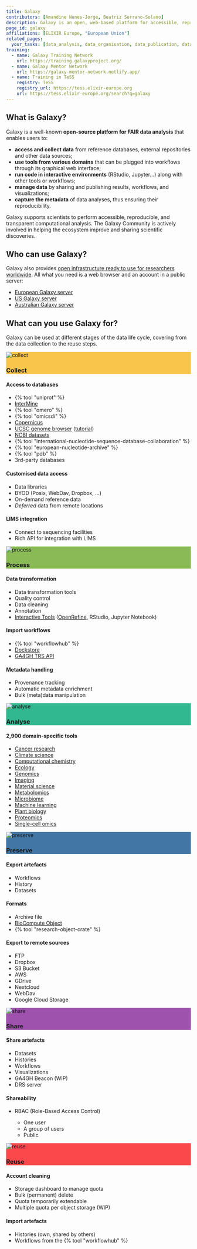 ```yaml
---
title: Galaxy
contributors: [Amandine Nunes-Jorge, Beatriz Serrano-Solano]
description: Galaxy is an open, web-based platform for accessible, reproducible, and transparent computational research.
page_id: galaxy
affiliations: [ELIXIR Europe, "European Union"]
related_pages: 
  your_tasks: [data_analysis, data_organisation, data_publication, data_quality, data_transfer, existing_data, identifiers, machine_actionability, metadata]
training:
  - name: Galaxy Training Network
    url: https://training.galaxyproject.org/
  - name: Galaxy Mentor Network
    url: https://galaxy-mentor-network.netlify.app/
  - name: Training in TeSS
    registry: TeSS
    registry_url: https://tess.elixir-europe.org
    url: https://tess.elixir-europe.org/search?q=galaxy
---
```


## What is Galaxy?

Galaxy is a well-known **open-source platform for FAIR data analysis** that enables users to:
- **access and collect data** from reference databases, external repositories and other data sources;
- **use tools from various domains** that can be plugged into workflows through its graphical web interface;
- **run code in interactive environments** (RStudio, Jupyter...) along with other tools or workflows;
- **manage data** by sharing and publishing results, workflows, and visualizations;
- **capture the metadata** of data analyses, thus ensuring their reproducibility.

Galaxy supports scientists to perform accessible, reproducible, and transparent computational analysis. The Galaxy Community is actively involved in helping the ecosystem improve and sharing scientific discoveries.

<!-- {% include image.html file="galaxy-rdmkit.png" caption="Figure 1. Uses of Galaxy throughout the whole data life cycle." alt="Galaxy RDMkit" %} -->
## Who can use Galaxy?

Galaxy also provides [open infrastructure ready to use for researchers worldwide](https://galaxyproject.org/use/). All what you need is a web browser and an account in a public server:
- [European Galaxy server](https://usegalaxy.eu/)
- [US Galaxy server](https://usegalaxy.org/)
- [Australian Galaxy server](https://usegalaxy.org.au/)

## What can you use Galaxy for?

Galaxy can be used at different stages of the data life cycle, covering from the data collection to the reuse steps. 

<style>
  #galaxy-rdm .tool {
  white-space: normal !important;
}
</style>
<div class="row row-cols-1 row-cols-sm-2 row-cols-lg-3 g-4" id="galaxy-rdm">
  <div class="col">
    <div class="card border border-3 h-100" style="border-color: #fac54b!important">
    <div style="background-color:#fac54b;">
        <img src="{{ '/images/life_cycle_icons/collect-icon.svg' | relative_url }}" class="card-img-top pt-3" style="max-height: 5em;" alt="collect">
        <h3 class="card-title text-center mb-4 ff-theme mt-0 text-white">Collect</h3>
      </div>
      <div class="card-body">
        <h4 class="mt-0">Access to databases</h4>
        <ul class="lh-sm">
          <li>{% tool "uniprot" %}</li>
          <li><a href="http://intermine.org/">InterMine</a></li>
          <li>{% tool "omero" %}</li>
          <li>{% tool "omicsdi" %}</li>
          <li><a href="https://www.copernicus.eu/en">Copernicus</a></li>
          <li><a href="https://genome.ucsc.edu/">UCSC genome browser</a> (<a href="https://training.galaxyproject.org/training-material/topics/introduction/tutorials/galaxy-intro-strands/tutorial.html">tutorial</a>)</li>
          <li><a href="https://www.ncbi.nlm.nih.gov/datasets/">NCBI datasets</a></li>
          <li>{% tool "international-nucleotide-sequence-database-collaboration" %}</li>
          <li>{% tool "european-nucleotide-archive" %}</li>
          <li>{% tool "pdb" %}</li>
          <li>3rd-party databases</li>
        </ul>
        <h4>Customised data access</h4>
        <ul class="lh-sm">
          <li>Data libraries</li>
          <li>BYOD (Posix, WebDav, Dropbox, ...)</li>
          <li>On-demand reference data</li>
          <li><i>Deferred</i> data from remote locations</li>
        </ul>
        <h4>LIMS integration</h4>
        <ul class="lh-sm">
          <li>Connect to sequencing facilities</li>
          <li>Rich API for integration with LIMS</li>
        </ul>
      </div>
    </div>
  </div>
  <div class="col">
    <div class="card border border-3 h-100" style="border-color: #8aba56!important">
      <div style="background-color:#8aba56;">
        <img src="{{ '/images/life_cycle_icons/process-icon.svg' | relative_url }}" class="card-img-top pt-3" style="max-height: 5em;" alt="process">
        <h3 class="card-title text-center mb-4 ff-theme mt-0 text-white">Process</h3>
      </div>
      <div class="card-body">
        <h4 class="mt-0">Data transformation</h4>
        <ul class="lh-sm">
          <li>Data transformation tools</li>
          <li>Quality control</li>
          <li>Data cleaning</li>
          <li>Annotation</li>
          <li><a href="https://live.usegalaxy.eu/">Interactive Tools</a> (<a href="https://openrefine.org/">OpenRefine</a>, RStudio, Jupyter Notebook)</li>
        </ul>
        <h4>Import workflows</h4>
        <ul class="lh-sm">
          <li>{% tool "workflowhub" %}</li>
          <li><a href="https://dockstore.org/">Dockstore</a></li>
          <li><a href="https://www.ga4gh.org/news/tool-registry-service-api-enabling-an-interoperable-library-of-genomics-analysis-tools/">GA4GH TRS API</a></li>
        </ul>
        <h4>Metadata handling</h4>
        <ul class="lh-sm">
          <li>Provenance tracking</li>
          <li>Automatic metadata enrichment</li>
          <li>Bulk (meta)data manipulation</li>
        </ul>
      </div>
    </div>
  </div>
  <div class="col">
    <div class="card border border-3 h-100" style="border-color: #32b890!important">
      <div style="background-color:#32b890;">
        <img src="{{ '/images/life_cycle_icons/analyse-icon.svg' | relative_url }}" class="card-img-top pt-3" style="max-height: 5em;" alt="analyse">
        <h3 class="card-title text-center mb-4 ff-theme mt-0 text-white">Analyse</h3>
      </div>
      <div class="card-body">
        <h4 class="mt-0">2,900 domain-specific tools</h4>
        <ul class="lh-sm">
          <li><a href="https://cancer.usegalaxy.eu/">Cancer research</a></li>
          <li><a href="https://climate.usegalaxy.eu/">Climate science</a></li>
          <li><a href="https://cheminformatics.usegalaxy.eu/">Computational chemistry</a></li>
          <li><a href="https://ecology.usegalaxy.eu/">Ecology</a></li>
          <li><a href="https://assembly.usegalaxy.eu/">Genomics</a></li>
          <li><a href="https://imaging.usegalaxy.eu/">Imaging</a></li>
          <li><a href="https://materials.usegalaxy.eu/">Material science</a></li>
          <li><a href="https://metabolomics.usegalaxy.eu/">Metabolomics</a></li>
          <li><a href="https://microbiome.usegalaxy.eu/">Microbiome</a></li>
          <li><a href="https://ml.usegalaxy.eu/">Machine learning</a></li>
          <li><a href="https://plants.usegalaxy.eu/">Plant biology</a></li>
          <li><a href="https://proteomics.usegalaxy.eu/">Proteomics</a></li>
          <li><a href="https://singlecell.usegalaxy.eu/">Single-cell omics</a></li>
        </ul>
      </div>
    </div>
  </div>
  <div class="col">
    <div class="card border border-3 h-100" style="border-color: #4176a5!important">
      <div style="background-color:#4176a5;">
        <img src="{{ '/images/life_cycle_icons/preserve-icon.svg' | relative_url }}" class="card-img-top pt-3" style="max-height: 5em;" alt="preserve">
        <h3 class="card-title text-center mb-4 ff-theme mt-0 text-white">Preserve</h3>
      </div>
      <div class="card-body">
        <h4 class="mt-0">Export artefacts</h4>
        <ul class="lh-sm">
          <li>Workflows</li>
          <li>History</li>
          <li>Datasets</li>
        </ul>
        <h4>Formats</h4>
        <ul class="lh-sm">
          <li>Archive file</li>
          <li><a href="https://biocomputeobject.org/">BioCompute Object</a></li>
          <li>{% tool "research-object-crate" %}</li>
        </ul>
        <h4>Export to remote sources</h4>
        <ul class="lh-sm">
          <li>FTP</li>
          <li>Dropbox</li>
          <li>S3 Bucket</li>
          <li>AWS</li>
          <li>GDrive</li>
          <li>Nextcloud</li>
          <li>WebDav</li>
          <li>Google Cloud Storage</li>
        </ul>
      </div>
    </div>
  </div>
  <div class="col">
    <div class="card border border-3 h-100" style="border-color: #9e51ad!important">
      <div style="background-color:#9e51ad;">
        <img src="{{ '/images/life_cycle_icons/share-icon.svg' | relative_url }}" class="card-img-top pt-3" style="max-height: 5em;" alt="share">
        <h3 class="card-title text-center mb-4 ff-theme mt-0 text-white">Share</h3>
      </div>
      <div class="card-body">
        <h4 class="mt-0">Share artefacts</h4>
        <ul class="lh-sm">
          <li>Datasets</li>
          <li>Histories</li>
          <li>Workflows</li>
          <li>Visualizations</li>
          <li>GA4GH Beacon (WIP)</li>
          <li>DRS server</li>
        </ul>
        <h4>Shareability</h4>
        <ul class="lh-sm">
          <li>RBAC (Role-Based Access Control)</li>
          <ul class="lh-sm">
            <li>One user</li>
            <li>A group of users</li>
            <li>Public</li>
          </ul>
        </ul>
      </div>
    </div>
  </div>
  <div class="col">
    <div class="card border border-3 h-100" style="border-color: #fa484b!important">
      <div style="background-color:#fa484b;">
        <img src="{{ '/images/life_cycle_icons/reuse-icon.svg' | relative_url }}" class="card-img-top pt-3" style="max-height: 5em;" alt="reuse">
        <h3 class="card-title text-center mb-4 ff-theme mt-0 text-white">Reuse</h3>
      </div>
      <div class="card-body">
        <h4 class="mt-0">Account cleaning</h4>
        <ul class="lh-sm">
          <li>Storage dashboard to manage quota</li>
          <li>Bulk (permanent) delete</li>
          <li>Quota temporarily extendable</li>
          <li>Multiple quota per object storage (WIP)</li>
        </ul>
        <h4>Import artefacts</h4>
        <ul class="lh-sm">
          <li>Histories (own, shared by others)</li>
          <li>Workflows from the {% tool "workflowhub" %}</li>
        </ul>
      </div>
    </div>
  </div>
</div>

